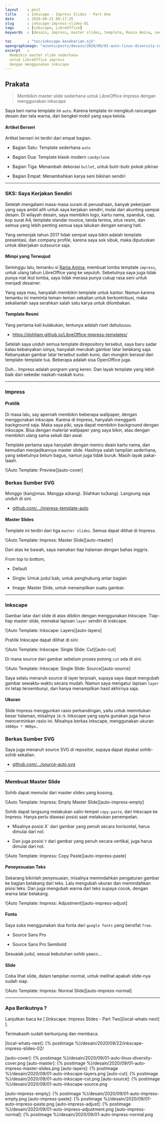 ```yaml
---
layout    : post
title     : Inkscape - Impress Slides - Part One
date      : 2020-09-21 09:17:35
slug      : inkscape-impress-slides-01
tags      : [inkscape, LibreOffice]
keywords  : [desain, impress, master slides, template, Rania Amina, sederhana]

toc       : "toc/inkscape-keseharian.njk"
opengraphimage: "assets/posts/desain/2020/09/01-auto-linux-diversity-cover.png"
excerpt   : 
  Membikin master slide sederhana
  untuk LibreOffice impress
  dengan menggunakan inkscape
---
```


<a name="prakata"></a>

## Prakata

> Membikin master slide sederhana
> untuk LibreOffice impress
> dengan menggunakan inkscape

Saya beri nama template ini `auto`.
Karena template ini mengikuti rancangan desain dan tata warna,
dari bengkel mobil yang saya kelola.

#### Artikel Berseri

Artikel berseri ini terdiri dari empat bagian.

* Bagian Satu: Template sederhana `auto`

* Bagian Dua: Template klasik modern `candyclone`

* Bagian Tiga: Menambah dekorasi `bullet`,
  untuk butir-butir pokok pikiran

* Bagian Empat: Menambahkan karya seni bikinan sendiri

-- -- --

### SKS: Saya Kerjakan Sendiri

Setelah mengalami masa-masa suram di perusahaan,
banyak pekerjaan yang saya ambil alih untuk saya kerjakan sendiri,
mulai dari akunting sampai desain.
Di wilayah desain, saya membikin logo, kartu nama, spanduk, cap,
kop surat A4, template standar invoice, tanda terima, situs resmi, 
dan semua yang lebih penting semua saya lakukan dengan senang hati.

Yang semenjak tahun 2017 tidak sempat saya bikin adalah
template presentasi, dan company profile,
karena saya sok sibuk, maka diputuskan untuk dikerjakan outsource saja.

#### Mimpi yang Terwujud

Seminggu lalu, temanku si [Rania Amina][raniaamina],
membuat lomba template `impress`,
untuk ulang tahun LibreOffice yang ke sepuluh.
Sebetulnya saya juga tidak punya niat ikut lomba,
saya tidak merasa punya cukup rasa seni untuk menjadi desainer.

Yang saya mau, hanyalah membikin template untuk kantor.
Namun karena temanku ini meminta teman-teman sekalian untuk berkontribusi,
maka sekalianlah saya serahkan salah satu karya untuk dilombakan.

#### Template Resmi

Yang pertama kali kulakukan, tentunya adalah riset dahuluuuu.

* <https://dohliam.github.io/LibreOffice-impress-templates/>

Setelah saya unduh semua template direpository tersebut,
saya baru sadar kalau kebanyakan isinya,
hanyalah merubah gambar latar belakang saja.
Kebanyakan gambar latar tersebut sudah kuno,
dan mungkin berasal dari template-template tua.
Beberapa adalah sisa OpenOffice juga.

Duh... Impress adalah porgram yang keren.
Dan layak template yang lebih baik dari sekedar naskah-naskah kuno.

-- -- --

### Impress

#### Pratilik

Di masa lalu, say apernah membikin beberapa wallpaper,
dengan menggunakan inkscape.
Karena di Impress, hanyalah mengganti background saja.
Maka saya piki, saya dapat membikin background dengan inkscape.
Bisa dengan material wallpaper yang saya bikin,
atau dengan membikin ulang sama sekali dari awal.

Template pertama saya hanyalah dengan meniru deain kartu nama,
dan kemudian menjadikannya master slide.
Hasilnya salah tampilan sederhana,
yang sebetulnya belum bagus, namun juga tidak buruk.
Masih layak pakai-laaah.

![Auto Template: Preview][auto-cover]

### Berkas Sumber SVG

Monggo (kang)mas. Mangga a(kang). Silahkan tu(kang).
Langsung saja unduh di sini.

* [github.com/.../impress-template-auto][repo-auto]

#### Master Slides

Template ini terdiri dari tiga `master slides`.
Semua dapat dilihat di Impress.

![Auto Template: Impress: Master Slide][auto-master]

Dari atas ke bawah, saya namakan tiap halaman dengan bahas inggris.

From top to bottom,

* Default

* Single: Untuk judul bab, untuk penghubung antar bagian

* Image: Master Slide, untuk menampilkan suatu gambar.

-- -- --

### Inkscape

Gambar latar dari slide di atas dibikin dengan menggunakan Inkscape.
Tiap-tiap master slide, memakai lapisan `layer` sendiri di inskcape.

![Auto Template: Inkscape: Layers][auto-layers]

Pratilik Inkscape dapat dilihat di sini:

![Auto Template: Inkscape: Single Slide: Cut][auto-cut]

Di mana source dari gambar sebelum proses potong `cut` ada di sini.

![Auto Template: Inkscape: Single Slide: Source][auto-source]

Saya selalu menaruh source di layer terpisah,
supaya saya dapat mengubah gambar sewaktu-waktu secara mudah.
Namun saya mengatur lapisan `layer` ini tetap tersembunyi,
dan hanya menampilkan hasil akhirnya saja.

#### Ukuran

Slide Impress menggunkan rasio perbandingan,
yaitu untuk memntukan besar halaman, misalnya `16:9`.
Inkscape yang sayta gunakan juga harus mencerminkan rasio ini.
Misalnya berkas inkscape, menggunakan ukuran `1600px * 900px`..

### Berkas Sumber SVG

Saya juga menaruh source SVG di repositor,
supaya dapat dipakai sohib-sohib sekalian.

* [github.com/.../source-auto.svg][source-inkscape]

-- -- --

### Membuat Master Slide

Sohib dapat memulai dari master slides yang kosong.

![Auto Template: Impress: Empty Master Slide][auto-impress-empty]

Sohib dapat langsung melakukan salin-tempel `copy-paste`,
dari Inkscape ke Impress.
Hanya perlu diawasi posisi saat melakukan penempelan.

* Misalnya posisi X` dari gambar yang penuh secara horisontal,
  harus dimulai dari nol.

* Dan juga posisi `Y` dari gambar yang penuh secara vertikal,
  juga harus dimulai dari nol.

![Auto Template: Impress: Copy Paste][auto-impress-paste]

#### Peneyesuaian Teks

Sekarang bikinlah penyesuaian,
misalnya memindahkan pengaturan gambar ke bagian belakang dari teks.
Lalu mengubah ukuran dan memindahkan pisisi teks.
Dan juga mengubah warna dari teks supaya cocok,
dengan warna latar belakang.

![Auto Template: Impress: Adjustment][auto-impress-adjust]

#### Fonta

Saya suka menggunakan dua fonta dari `google fonts` yang bersifat `free`.

* Source Sans Pro

* Source Sans Pro Semibold

Sesuaiak judul, sesuai kebutuhan sohib yaacc...

#### Slide

Coba lihat slide, dalam tampilan normal,
untuk melihat apakah slide-nya sudah siap.

![Auto Template: Impress: Normal Slide][auto-impress-normal]

-- -- --

### Apa Berikutnya ?

Lanjutkan baca ke
[ [Inkscape: Impress Slides - Part Two][local-whats-next] ].

Terimakasih sudah berkunjung dan membaca.

[//]: <> ( -- -- -- links below -- -- -- )

[local-whats-next]:     {% postimage %}/desain/2020/09/22/inkscape-impress-slides-02/

[raniaamina]:   https://raniaamina.id/
[repo-auto]:    https://github.com/epsi-rns/berkas2/tree/master/impress-template-auto
[source-inkscape]:      https://github.com/epsi-rns/berkas2/blob/master/impress-template-auto/source-auto.svg

[auto-cover]:   {% postimage %}/desain/2020/09/01-auto-linux-diversity-cover.png
[auto-master]:  {% postimage %}/desain/2020/09/01-auto-impress-master-slides.png
[auto-layers]:  {% postimage %}/desain/2020/09/01-auto-inkscape-layers.png
[auto-cut]:     {% postimage %}/desain/2020/09/01-auto-inkscape-cut.png
[auto-source]:  {% postimage %}/desain/2020/09/01-auto-inkscape-source.png

[auto-impress-empty]:   {% postimage %}/desain/2020/09/01-auto-impress-empty.png
[auto-impress-paste]:   {% postimage %}/desain/2020/09/01-auto-impress-paste.png
[auto-impress-adjust]:  {% postimage %}/desain/2020/09/01-auto-impress-adjustment.png
[auto-impress-normal]:  {% postimage %}/desain/2020/09/01-auto-impress-normal.png


